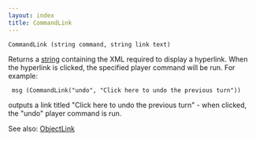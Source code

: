 ```yaml
---
layout: index
title: CommandLink
---
```


    CommandLink (string command, string link text)

Returns a [string](../../../types/string.html) containing the XML required to display a hyperlink. When the hyperlink is clicked, the specified player command will be run. For example:

     msg (CommandLink("undo", "Click here to undo the previous turn"))

outputs a link titled "Click here to undo the previous turn" - when clicked, the "undo" player command is run.

See also: [ObjectLink](objectlink.html)
